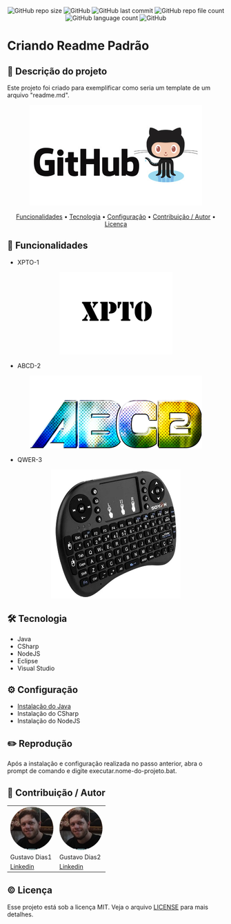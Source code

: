 <p align="center">
  <img alt="GitHub repo size" src="https://img.shields.io/github/repo-size/gpd38/curiosidadeCriandoReadmePadrao?color=blue">
  <img alt="GitHub" src="https://img.shields.io/github/license/gpd38/curiosidadeCriandoReadmePadrao?color=red">
  <img alt="GitHub last commit" src="https://img.shields.io/github/last-commit/gpd38/curiosidadeCriandoReadmePadrao?color=green">
  <img alt="GitHub repo file count" src="https://img.shields.io/github/directory-file-count/gpd38/curiosidadeCriandoReadmePadrao?color=orange">
  <img alt="GitHub language count" src="https://img.shields.io/github/languages/count/gpd38/curiosidadeCriandoReadmePadrao?color=pink">
  <img alt="GitHub" src="https://img.shields.io/github/license/gpd38/curiosidadeCriandoReadmePadrao?color=white">
</p>

# Criando Readme Padrão

## :book: Descrição do projeto
Este projeto foi criado para exemplificar como seria um template de um arquivo "readme.md".

<p align="center">
	<img alt="Logo do github" src="https://raw.githubusercontent.com/gpd38/curiosidadeCriandoReadmePadrao/master/img/logo.jpg"/>
</p>

<p align="center">
	<a href="#Funcionalidades">Funcionalidades</a> •
	<a href="#Tecnologia">Tecnologia</a> •
	<a href="#Configuração">Configuração</a> •
	<a href="#Contribuição / Autor">Contribuição / Autor</a> •
	<a href="#Licença">Licença</a>
</p>

## :rocket: Funcionalidades

* XPTO-1
<p align="center">
	<img alt="Imagem da funcionalidade ZPTO-1 no projeto" src="https://raw.githubusercontent.com/gpd38/curiosidadeCriandoReadmePadrao/master/img/xpto-1.jpg"/>
</p>

* ABCD-2
<p align="center">
	<img alt="Imagem da funcionalidade ABCD-2 no projeto" src="https://raw.githubusercontent.com/gpd38/curiosidadeCriandoReadmePadrao/master/img/abcd-2.jpg"/>
</p>

* QWER-3
<p align="center">
	<img alt="Imagem da funcionalidade QWER-3 no projeto" src="https://raw.githubusercontent.com/gpd38/curiosidadeCriandoReadmePadrao/master/img/qwer-3.jpg"/>
</p>

## :hammer_and_wrench: Tecnologia

* Java
* CSharp
* NodeJS
* Eclipse
* Visual Studio

## :gear: Configuração

* [Instalação do Java](#)
* Instalação do CSharp
* Instalação do NodeJS

## :pencil2: Reprodução

Após a instalação e configuração realizada no passo anterior, abra o prompt de comando e digite executar.nome-do-projeto.bat.

## :man: Contribuição / Autor

<table>
	<tr>
		<td>
			<img style="border-radius: 50%" width="100px" alt="Gustavo Dias" src="https://github.com/gpd38/gpd38/blob/main/img/user/gustavo.jpg" />
		</td>
		<td>
			<img style="border-radius: 50%" width="100px" alt="Gustavo Dias" src="https://github.com/gpd38/gpd38/blob/main/img/user/gustavo.jpg" />
		</td>
	</tr>
	<tr>
		<td>Gustavo Dias1</td>
		<td>Gustavo Dias2</td>
	</tr>
	<tr>
		<td>
			<a href="https://www.linkedin.com/in/gustavopereiradias/" target="_blank">Linkedin</a>
		</td>
		<td>
			<a href="https://www.linkedin.com/in/gustavopereiradias/" target="_blank">Linkedin</a>
		</td>
	</tr>
</table>

## :copyright: Licença

Esse projeto está sob a licença MIT. Veja o arquivo [LICENSE](LICENSE) para mais detalhes.

